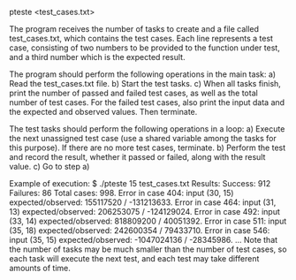 pteste <ntasks> <test_cases.txt>

The program receives the number of tasks to create and a file called test_cases.txt, 
which contains the test cases. Each line represents a test case, consisting of two numbers to be provided to the function under test, 
and a third number which is the expected result.

The program should perform the following operations in the main task:
a) Read the test_cases.txt file.
b) Start the test tasks.
c) When all tasks finish, print the number of passed and failed test cases, as well as the total number of test cases. 
For the failed test cases, also print the input data and the expected and observed values. Then terminate.

The test tasks should perform the following operations in a loop:
a) Execute the next unassigned test case (use a shared variable among the tasks for this purpose). If there are no more test cases, terminate.
b) Perform the test and record the result, whether it passed or failed, along with the result value.
c) Go to step a)

Example of execution:
$ ./pteste 15 test_cases.txt
Results:
Success: 912
Failures: 86
Total cases: 998.
Error in case 404: input (30, 15) expected/observed: 155117520 / -131213633.
Error in case 464: input (31, 13) expected/observed: 206253075 / -124129024.
Error in case 492: input (33, 14) expected/observed: 818809200 / 40051392.
Error in case 511: input (35, 18) expected/observed: 242600354 / 79433710.
Error in case 546: input (35, 15) expected/observed: -1047024136 / -28345986.
...
Note that the number of tasks may be much smaller than the number of test cases, so each task will execute the next test, and each test may take different amounts of time.
